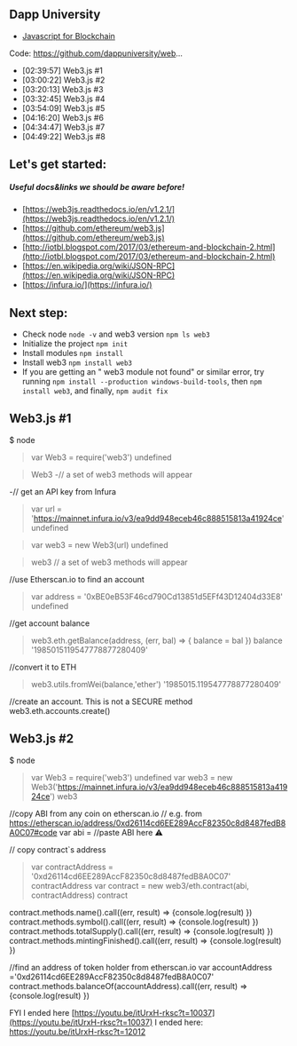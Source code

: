 
Dapp University
---------------

- [Javascript for Blockchain](https://www.youtube.com/watch?v=itUrxH-rksc&feature=youtu.be)

Code: https://github.com/dappuniversity/web...
* [02:39:57] Web3.js #1
* [03:00:22] Web3.js #2
* [03:20:13] Web3.js #3
* [03:32:45] Web3.js #4
* [03:54:09] Web3.js #5
* [04:16:20] Web3.js #6
* [04:34:47] Web3.js #7
* [04:49:22] Web3.js #8


## Let's get started: 
##### Useful docs&links we should be aware before! 
- [https://web3js.readthedocs.io/en/v1.2.1/](https://web3js.readthedocs.io/en/v1.2.1/)
- [https://github.com/ethereum/web3.js](https://github.com/ethereum/web3.js)
- [http://iotbl.blogspot.com/2017/03/ethereum-and-blockchain-2.html](http://iotbl.blogspot.com/2017/03/ethereum-and-blockchain-2.html)
- [https://en.wikipedia.org/wiki/JSON-RPC](https://en.wikipedia.org/wiki/JSON-RPC)
- [https://infura.io/](https://infura.io/)

## Next step:
-  Check node `node -v` and web3 version `npm ls web3`
-  Initialize the project `npm init` 
-  Install modules `npm install`
-  Install web3 `npm install web3`
-  If you are getting an " web3 module not found" or similar error, 
   try running `npm install --production windows-build-tools`, 
   then `npm install web3`, and finally, `npm audit fix` 
## Web3.js #1 
  $ node
  > var Web3 = require('web3')
  undefined
  
  > Web3
  -// a set of web3 methods will appear
  
  -// get an API key from Infura
  > var url = 'https://mainnet.infura.io/v3/ea9dd948eceb46c888515813a41924ce'
  undefined
  
  >var web3 = new Web3(url)
  undefined
 
  >web3
  // a set of web3 methods will appear
 
  //use Etherscan.io to find an account 
  > var address = '0xBE0eB53F46cd790Cd13851d5EFf43D12404d33E8'  
  undefined
  
  //get account balance
  > web3.eth.getBalance(address, (err, bal) => { balance = bal })
  > balance
  '1985015119547778877280409'
  
  //convert it to ETH
  > web3.utils.fromWei(balance,'ether')
  '1985015.119547778877280409'
  
  //create an account. This is not a SECURE method
   web3.eth.accounts.create()

## Web3.js #2
   $ node
   > var Web3 = require('web3')
   undefined
   var web3 = new Web3('https://mainnet.infura.io/v3/ea9dd948eceb46c888515813a41924ce')
   web3
   
   //copy ABI from any coin on etherscan.io
   // e.g. from https://etherscan.io/address/0xd26114cd6EE289AccF82350c8d8487fedB8A0C07#code
   var abi =  //paste ABI here ⚠️
 
   // copy contract`s address
   > var contractAddress = '0xd26114cd6EE289AccF82350c8d8487fedB8A0C07'
   > contractAddress
   var contract = new web3/eth.contract(abi, contractAddress)
   > contract
   
   contract.methods.name().call((err, result) => {console.log(result) })
   contract.methods.symbol().call((err, result) => {console.log(result) })
   contract.methods.totalSupply().call((err, result) => {console.log(result) })
   contract.methods.mintingFinished().call((err, result) => {console.log(result) })
   
   //find an address of token holder from etherscan.io
   var accountAddress ='0xd26114cd6EE289AccF82350c8d8487fedB8A0C07'
   contract.methods.balanceOf(accountAddress).call((err, result) => {console.log(result) })
   
   

FYI I ended here [https://youtu.be/itUrxH-rksc?t=10037](https://youtu.be/itUrxH-rksc?t=10037)
    I ended here: https://youtu.be/itUrxH-rksc?t=12012



